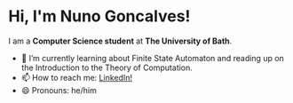 # Hi, I'm Nuno Goncalves! 

I am a **Computer Science student** at **The University of Bath**. 

- 🌱 I’m currently learning about Finite State Automaton and reading up on the Introduction to the Theory of Computation.
- 📫 How to reach me: [LinkedIn!](https://www.linkedin.com/in/goncalves-925b18162/)
- 😄 Pronouns: he/him

